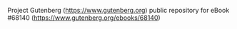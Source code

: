 Project Gutenberg (https://www.gutenberg.org) public repository for
eBook #68140 (https://www.gutenberg.org/ebooks/68140)
